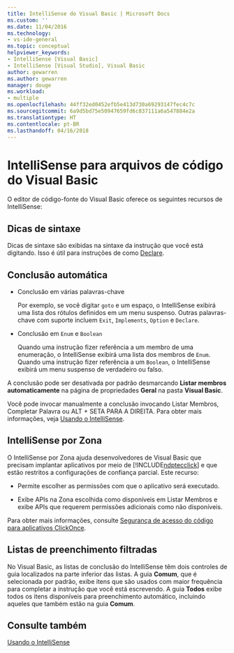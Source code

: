 ```yaml
---
title: IntelliSense do Visual Basic | Microsoft Docs
ms.custom: ''
ms.date: 11/04/2016
ms.technology:
- vs-ide-general
ms.topic: conceptual
helpviewer_keywords:
- IntelliSense [Visual Basic]
- IntelliSense [Visual Studio], Visual Basic
author: gewarren
ms.author: gewarren
manager: douge
ms.workload:
- multiple
ms.openlocfilehash: 44ff32ed0452efb5e413d730a69293147fec4c7c
ms.sourcegitcommit: 6a9d5bd75e50947659fd6c837111a6a547884e2a
ms.translationtype: HT
ms.contentlocale: pt-BR
ms.lasthandoff: 04/16/2018
---
```

# <a name="intellisense-for-visual-basic-code-files"></a>IntelliSense para arquivos de código do Visual Basic

O editor de código-fonte do Visual Basic oferece os seguintes recursos de IntelliSense:

## <a name="syntax-tips"></a>Dicas de sintaxe

Dicas de sintaxe são exibidas na sintaxe da instrução que você está digitando. Isso é útil para instruções de como [Declare](/dotnet/visual-basic/language-reference/statements/declare-statement).

## <a name="automatic-completion"></a>Conclusão automática

- Conclusão em várias palavras-chave

     Por exemplo, se você digitar `goto` e um espaço, o IntelliSense exibirá uma lista dos rótulos definidos em um menu suspenso. Outras palavras-chave com suporte incluem `Exit`, `Implements`, `Option` e `Declare`.

- Conclusão em `Enum` e `Boolean`

    Quando uma instrução fizer referência a um membro de uma enumeração, o IntelliSense exibirá uma lista dos membros de `Enum`. Quando uma instrução fizer referência a um `Boolean`, o IntelliSense exibirá um menu suspenso de verdadeiro ou falso.

A conclusão pode ser desativada por padrão desmarcando **Listar membros automaticamente** na página de propriedades **Geral** na pasta **Visual Basic**.

Você pode invocar manualmente a conclusão invocando Listar Membros, Completar Palavra ou ALT + SETA PARA A DIREITA. Para obter mais informações, veja [Usando o IntelliSense](../ide/using-intellisense.md).

## <a name="intellisense-in-zone"></a>IntelliSense por Zona

O IntelliSense por Zona ajuda desenvolvedores de Visual Basic que precisam implantar aplicativos por meio de [!INCLUDE[ndptecclick](../deployment/includes/ndptecclick_md.md)] e que estão restritos a configurações de confiança parcial. Este recurso:

- Permite escolher as permissões com que o aplicativo será executado.

- Exibe APIs na Zona escolhida como disponíveis em Listar Membros e exibe APIs que requerem permissões adicionais como não disponíveis.

Para obter mais informações, consulte [Segurança de acesso do código para aplicativos ClickOnce](../deployment/code-access-security-for-clickonce-applications.md).

## <a name="filtered-completion-lists"></a>Listas de preenchimento filtradas

No Visual Basic, as listas de conclusão do IntelliSense têm dois controles de guia localizados na parte inferior das listas. A guia **Comum**, que é selecionada por padrão, exibe itens que são usados com maior frequência para completar a instrução que você está escrevendo. A guia **Todos** exibe todos os itens disponíveis para preenchimento automático, incluindo aqueles que também estão na guia **Comum**.

## <a name="see-also"></a>Consulte também

[Usando o IntelliSense](../ide/using-intellisense.md)
